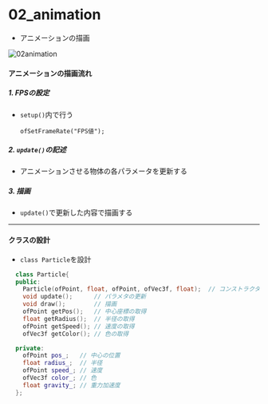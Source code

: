 # 02_animation

- アニメーションの描画  

![02animation](https://user-images.githubusercontent.com/26996041/28614294-48414668-7230-11e7-9353-6e2098ca31d5.gif)



#### アニメーションの描画流れ
##### 1. FPSの設定
- `setup()`内で行う

      ofSetFrameRate("FPS値");

##### 2. `update()`の記述
- アニメーションさせる物体の各パラメータを更新する

##### 3. 描画
- `update()`で更新した内容で描画する

---
#### クラスの設計
- `class Particle`を設計

```c++
  class Particle{
  public:
    Particle(ofPoint, float, ofPoint, ofVec3f, float);  // コンストラクタ
    void update();      // パラメタの更新
    void draw();        // 描画
    ofPoint getPos();   // 中心座標の取得
    float getRadius();  // 半径の取得
    ofPoint getSpeed(); // 速度の取得
    ofVec3f getColor(); // 色の取得

  private:
    ofPoint pos_;   // 中心の位置
    float radius_;  // 半径
    ofPoint speed_; // 速度
    ofVec3f color_; // 色
    float gravity_; // 重力加速度
  };
```
